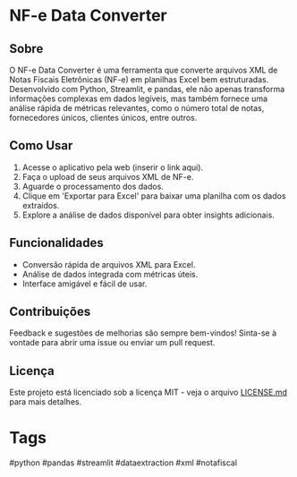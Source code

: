 # NF-e Data Converter

## Sobre
O NF-e Data Converter é uma ferramenta que converte arquivos XML de Notas Fiscais Eletrônicas (NF-e) em planilhas Excel bem estruturadas. Desenvolvido com Python, Streamlit, e pandas, ele não apenas transforma informações complexas em dados legíveis, mas também fornece uma análise rápida de métricas relevantes, como o número total de notas, fornecedores únicos, clientes únicos, entre outros.

## Como Usar
1. Acesse o aplicativo pela web (inserir o link aqui).
2. Faça o upload de seus arquivos XML de NF-e.
3. Aguarde o processamento dos dados.
4. Clique em 'Exportar para Excel' para baixar uma planilha com os dados extraídos.
5. Explore a análise de dados disponível para obter insights adicionais.

## Funcionalidades
- Conversão rápida de arquivos XML para Excel.
- Análise de dados integrada com métricas úteis.
- Interface amigável e fácil de usar.

## Contribuições
Feedback e sugestões de melhorias são sempre bem-vindos! Sinta-se à vontade para abrir uma issue ou enviar um pull request.

## Licença
Este projeto está licenciado sob a licença MIT - veja o arquivo [LICENSE.md](LICENSE.md) para mais detalhes.

# Tags
#python #pandas #streamlit #dataextraction #xml #notafiscal
